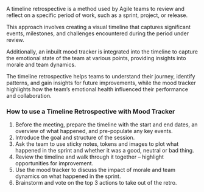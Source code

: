 A timeline retrospective is a method used by Agile teams to review and reflect on a specific period of work, such as a sprint, project, or release.

This approach involves creating a visual timeline that captures significant events, milestones, and challenges encountered during the period under review.

Additionally, an inbuilt mood tracker is integrated into the timeline to capture the emotional state of the team at various points, providing insights into morale and team dynamics.

The timeline retrospective helps teams to understand their journey, identify patterns, and gain insights for future improvements, while the mood tracker highlights how the team’s emotional health influenced their performance and collaboration.

### How to use a Timeline Retrospective with Mood Tracker

1.  Before the meeting, prepare the timeline with the start and end dates, an overview of what happened, and pre-populate any key events.
2.  Introduce the goal and structure of the session.
3.  Ask the team to use sticky notes, tokens and images to plot what happened in the sprint and whether it was a good, neutral or bad thing.
4.  Review the timeline and walk through it together – highlight opportunities for improvement.
5.  Use the mood tracker to discuss the impact of morale and team dynamics on what happened in the sprint.
6.  Brainstorm and vote on the top 3 actions to take out of the retro.